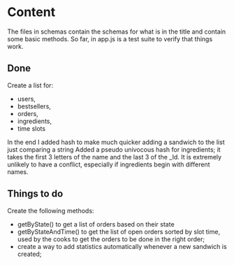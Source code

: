 # Content

The files in schemas contain the schemas for what is in the title and contain some basic methods. So far, in app.js is a test suite to verify that things work.

## Done

Create a list for:

* users,
* bestsellers,
* orders,
* ingredients,
* time slots

In the end I added hash to make much quicker adding a sandwich to the list just comparing a string
Added a pseudo univocous hash for ingredients; it takes the first 3 letters of the name and the last 3 of the _Id.
It is extremely unlikely to have a conflict, especially if ingredients begin with different names.  

## Things to do

Create the following methods:

* getByState() to get a list of orders based on their state
* getByStateAndTime() to get the list of open orders sorted by slot time, used by the cooks to get the orders to be done in the right order;
* create a way to add statistics automatically whenever a new sandwich is created;
